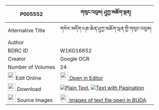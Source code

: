 |P005552|གསུང་འབུམ། ཤཱཀྱ་མཆོག་ལྡན། 
| --- | --- 
|Alternative Title |གསེར་མདོག་པཎ་ཆེན་ཤཱཀྱ་མཆོག་ལྡན་གྱི་གསུང་འབུམ།
|Author | 
|BDRC ID | W1KG16652
|Creator | Google OCR
|Number of Volumes| 24
|<img width="25" src="https://img.icons8.com/color/25/000000/edit-property.png">Edit Online| [<img width="25" src="https://avatars.githubusercontent.com/u/45091458?s=200&v=4"> Open in Editor](http://editor.openpecha.org/P005552)
|<img width="25" src="https://img.icons8.com/fluent/48/000000/download-2.png"/>  Download | [![](https://img.icons8.com/color/20/000000/txt.png)Plain Text](https://github.com/Openpecha/P005552/releases/download/v2/sungbum_shakya_chokden_plain_P005552.zip), [![](https://img.icons8.com/color/20/000000/txt.png)Text with Pagination](https://github.com/Openpecha/P005552/releases/download/v2/sungbum_shakya_chokden_pages_P005552.zip)
|<img width="25" src="https://img.icons8.com/plasticine/100/000000/pictures-folder.png"/>  Source Images | [<img width="25" src="https://library.bdrc.io/icons/BUDA-small.svg"> Images of text file open in BUDA](https://library.bdrc.io/show/bdr:W1KG16652)